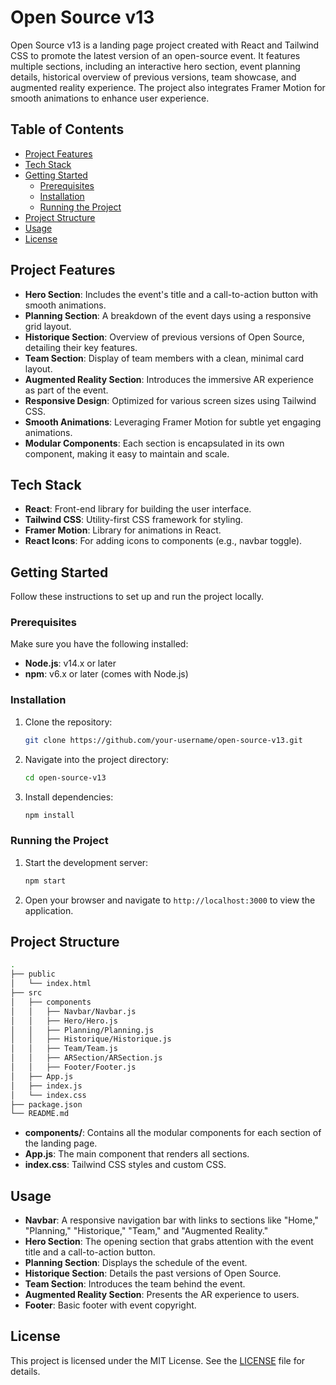 # Open Source v13

Open Source v13 is a landing page project created with React and Tailwind CSS to promote the latest version of an open-source event. It features multiple sections, including an interactive hero section, event planning details, historical overview of previous versions, team showcase, and augmented reality experience. The project also integrates Framer Motion for smooth animations to enhance user experience.

## Table of Contents

- [Project Features](#project-features)
- [Tech Stack](#tech-stack)
- [Getting Started](#getting-started)
  - [Prerequisites](#prerequisites)
  - [Installation](#installation)
  - [Running the Project](#running-the-project)
- [Project Structure](#project-structure)
- [Usage](#usage)
- [License](#license)

## Project Features

- **Hero Section**: Includes the event's title and a call-to-action button with smooth animations.
- **Planning Section**: A breakdown of the event days using a responsive grid layout.
- **Historique Section**: Overview of previous versions of Open Source, detailing their key features.
- **Team Section**: Display of team members with a clean, minimal card layout.
- **Augmented Reality Section**: Introduces the immersive AR experience as part of the event.
- **Responsive Design**: Optimized for various screen sizes using Tailwind CSS.
- **Smooth Animations**: Leveraging Framer Motion for subtle yet engaging animations.
- **Modular Components**: Each section is encapsulated in its own component, making it easy to maintain and scale.

## Tech Stack

- **React**: Front-end library for building the user interface.
- **Tailwind CSS**: Utility-first CSS framework for styling.
- **Framer Motion**: Library for animations in React.
- **React Icons**: For adding icons to components (e.g., navbar toggle).

## Getting Started

Follow these instructions to set up and run the project locally.

### Prerequisites

Make sure you have the following installed:

- **Node.js**: v14.x or later
- **npm**: v6.x or later (comes with Node.js)

### Installation

1. Clone the repository:

   ```bash
   git clone https://github.com/your-username/open-source-v13.git
   ```

2. Navigate into the project directory:

   ```bash
   cd open-source-v13
   ```

3. Install dependencies:

   ```bash
   npm install
   ```

### Running the Project

1. Start the development server:

   ```bash
   npm start
   ```

2. Open your browser and navigate to `http://localhost:3000` to view the application.

## Project Structure

```bash
.
├── public
│   └── index.html
├── src
│   ├── components
│   │   ├── Navbar/Navbar.js
│   │   ├── Hero/Hero.js
│   │   ├── Planning/Planning.js
│   │   ├── Historique/Historique.js
│   │   ├── Team/Team.js
│   │   ├── ARSection/ARSection.js
│   │   ├── Footer/Footer.js
│   ├── App.js
│   ├── index.js
│   └── index.css
├── package.json
└── README.md
```

- **components/**: Contains all the modular components for each section of the landing page.
- **App.js**: The main component that renders all sections.
- **index.css**: Tailwind CSS styles and custom CSS.

## Usage

- **Navbar**: A responsive navigation bar with links to sections like "Home," "Planning," "Historique," "Team," and "Augmented Reality."
- **Hero Section**: The opening section that grabs attention with the event title and a call-to-action button.
- **Planning Section**: Displays the schedule of the event.
- **Historique Section**: Details the past versions of Open Source.
- **Team Section**: Introduces the team behind the event.
- **Augmented Reality Section**: Presents the AR experience to users.
- **Footer**: Basic footer with event copyright.

## License

This project is licensed under the MIT License. See the [LICENSE](LICENSE) file for details.
